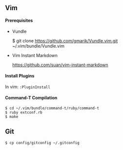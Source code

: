 ## Vim

#### Prerequisites

- Vundle

    $ git clone https://github.com/gmarik/Vundle.vim.git ~/.vim/bundle/Vundle.vim

- Vim Instant Markdown

	https://github.com/suan/vim-instant-markdown


#### Install Plugins

In vim: `:PluginInstall`

#### Command-T Compilation

	$ cd ~/.vim/bundle/command-t/ruby/command-t
	$ ruby extconf.rb
	$ make



## Git

    $ cp config/gitconfig ~/.gitconfig


	
	
